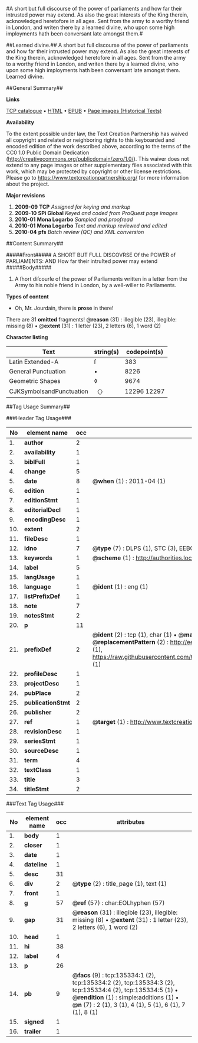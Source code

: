 #A short but full discourse of the power of parliaments and how far their intrusted power may extend. As also the great interests of the King therein, acknowledged heretofore in all ages. Sent from the army to a worthy friend in London, and writen there by a learned divine, who upon some high imployments hath been conversant late amongst them.#

##Learned divine.##
A short but full discourse of the power of parliaments and how far their intrusted power may extend. As also the great interests of the King therein, acknowledged heretofore in all ages. Sent from the army to a worthy friend in London, and writen there by a learned divine, who upon some high imployments hath been conversant late amongst them.
Learned divine.

##General Summary##

**Links**

[TCP catalogue](http://www.ota.ox.ac.uk/tcp/)  • 
[HTML](http://tei.it.ox.ac.uk/tcp/Texts-HTML/free/A93/A93196.html)  • 
[EPUB](http://tei.it.ox.ac.uk/tcp/Texts-EPUB/free/A93/A93196.epub) • 
[Page images (Historical Texts)](https://historicaltexts.jisc.ac.uk/eebo-99897890e)

**Availability**

To the extent possible under law, the Text Creation Partnership has waived all copyright and related or neighboring rights to this keyboarded and encoded edition of the work described above, according to the terms of the CC0 1.0 Public Domain Dedication (http://creativecommons.org/publicdomain/zero/1.0/). This waiver does not extend to any page images or other supplementary files associated with this work, which may be protected by copyright or other license restrictions. Please go to https://www.textcreationpartnership.org/ for more information about the project.

**Major revisions**

1. __2009-09__ __TCP__ *Assigned for keying and markup*
1. __2009-10__ __SPi Global__ *Keyed and coded from ProQuest page images*
1. __2010-01__ __Mona Logarbo__ *Sampled and proofread*
1. __2010-01__ __Mona Logarbo__ *Text and markup reviewed and edited*
1. __2010-04__ __pfs__ *Batch review (QC) and XML conversion*

##Content Summary##

#####Front#####
A SHORT BUT FULL DISCOVRSE Of the POWER of PARLIAMENTS: AND How far their intruſted power may extend
#####Body#####

1. A ſhort diſcourſe of the power of Parliaments written in a letter from the Army to his noble friend in London, by a well-willer to Parliaments.

**Types of content**

  * Oh, Mr. Jourdain, there is **prose** in there!

There are 31 **omitted** fragments! 
 @__reason__ (31) : illegible (23), illegible: missing (8)  •  @__extent__ (31) : 1 letter (23), 2 letters (6), 1 word (2)

**Character listing**


|Text|string(s)|codepoint(s)|
|---|---|---|
|Latin Extended-A|ſ|383|
|General Punctuation|•|8226|
|Geometric Shapes|◊|9674|
|CJKSymbolsandPunctuation|〈〉|12296 12297|

##Tag Usage Summary##

###Header Tag Usage###

|No|element name|occ|attributes|
|---|---|---|---|
|1.|__author__|2||
|2.|__availability__|1||
|3.|__biblFull__|1||
|4.|__change__|5||
|5.|__date__|8| @__when__ (1) : 2011-04 (1)|
|6.|__edition__|1||
|7.|__editionStmt__|1||
|8.|__editorialDecl__|1||
|9.|__encodingDesc__|1||
|10.|__extent__|2||
|11.|__fileDesc__|1||
|12.|__idno__|7| @__type__ (7) : DLPS (1), STC (3), EEBO-CITATION (1), PROQUEST (1), VID (1)|
|13.|__keywords__|1| @__scheme__ (1) : http://authorities.loc.gov/ (1)|
|14.|__label__|5||
|15.|__langUsage__|1||
|16.|__language__|1| @__ident__ (1) : eng (1)|
|17.|__listPrefixDef__|1||
|18.|__note__|7||
|19.|__notesStmt__|2||
|20.|__p__|11||
|21.|__prefixDef__|2| @__ident__ (2) : tcp (1), char (1)  •  @__matchPattern__ (2) : ([0-9\-]+):([0-9IVX]+) (1), (.+) (1)  •  @__replacementPattern__ (2) : http://eebo.chadwyck.com/downloadtiff?vid=$1&page=$2 (1), https://raw.githubusercontent.com/textcreationpartnership/Texts/master/tcpchars.xml#$1 (1)|
|22.|__profileDesc__|1||
|23.|__projectDesc__|1||
|24.|__pubPlace__|2||
|25.|__publicationStmt__|2||
|26.|__publisher__|2||
|27.|__ref__|1| @__target__ (1) : http://www.textcreationpartnership.org/docs/. (1)|
|28.|__revisionDesc__|1||
|29.|__seriesStmt__|1||
|30.|__sourceDesc__|1||
|31.|__term__|4||
|32.|__textClass__|1||
|33.|__title__|3||
|34.|__titleStmt__|2||


###Text Tag Usage###

|No|element name|occ|attributes|
|---|---|---|---|
|1.|__body__|1||
|2.|__closer__|1||
|3.|__date__|1||
|4.|__dateline__|1||
|5.|__desc__|31||
|6.|__div__|2| @__type__ (2) : title_page (1), text (1)|
|7.|__front__|1||
|8.|__g__|57| @__ref__ (57) : char:EOLhyphen (57)|
|9.|__gap__|31| @__reason__ (31) : illegible (23), illegible: missing (8)  •  @__extent__ (31) : 1 letter (23), 2 letters (6), 1 word (2)|
|10.|__head__|1||
|11.|__hi__|38||
|12.|__label__|4||
|13.|__p__|26||
|14.|__pb__|9| @__facs__ (9) : tcp:135334:1 (2), tcp:135334:2 (2), tcp:135334:3 (2), tcp:135334:4 (2), tcp:135334:5 (1)  •  @__rendition__ (1) : simple:additions (1)  •  @__n__ (7) : 2 (1), 3 (1), 4 (1), 5 (1), 6 (1), 7 (1), 8 (1)|
|15.|__signed__|1||
|16.|__trailer__|1||
